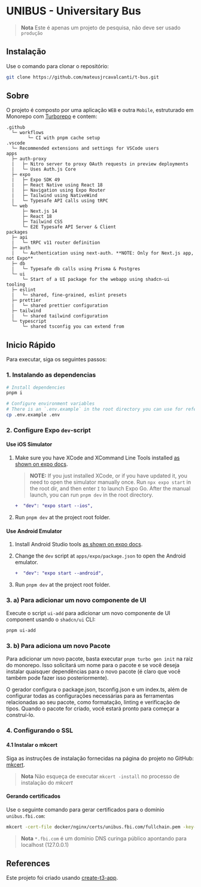 # UNIBUS - Universitary Bus

> **Nota**
> Este é apenas um projeto de pesquisa, não deve ser usado `produção`

## Instalação

Use o comando para clonar o repositório:

```bash
git clone https://github.com/mateusjrcavalcanti/t-bus.git
```

## Sobre

O projeto é composto por uma aplicação `WEB` e outra `Mobile`, estruturado em Monorepo com [Turborepo](https://turborepo.org) e contem:

```text
.github
  └─ workflows
        └─ CI with pnpm cache setup
.vscode
  └─ Recommended extensions and settings for VSCode users
apps
  ├─ auth-proxy
  |   ├─ Nitro server to proxy OAuth requests in preview deployments
  |   └─ Uses Auth.js Core
  ├─ expo
  |   ├─ Expo SDK 49
  |   ├─ React Native using React 18
  |   ├─ Navigation using Expo Router
  |   ├─ Tailwind using NativeWind
  |   └─ Typesafe API calls using tRPC
  └─ web
      ├─ Next.js 14
      ├─ React 18
      ├─ Tailwind CSS
      └─ E2E Typesafe API Server & Client
packages
  ├─ api
  |   └─ tRPC v11 router definition
  ├─ auth
  |   └─ Authentication using next-auth. **NOTE: Only for Next.js app, not Expo**
  ├─ db
  |   └─ Typesafe db calls using Prisma & Postgres
  └─ ui
      └─ Start of a UI package for the webapp using shadcn-ui
tooling
  ├─ eslint
  |   └─ shared, fine-grained, eslint presets
  ├─ prettier
  |   └─ shared prettier configuration
  ├─ tailwind
  |   └─ shared tailwind configuration
  └─ typescript
      └─ shared tsconfig you can extend from
```

## Inicio Rápido

Para executar, siga os seguintes passos:

### 1. Instalando as dependencias

```bash
# Install dependencies
pnpm i

# Configure environment variables
# There is an `.env.example` in the root directory you can use for reference
cp .env.example .env
```

### 2. Configure Expo `dev`-script

#### Use iOS Simulator

1. Make sure you have XCode and XCommand Line Tools installed [as shown on expo docs](https://docs.expo.dev/workflow/ios-simulator).

   > **NOTE:** If you just installed XCode, or if you have updated it, you need to open the simulator manually once. Run `npx expo start` in the root dir, and then enter `I` to launch Expo Go. After the manual launch, you can run `pnpm dev` in the root directory.

   ```diff
   +  "dev": "expo start --ios",
   ```

2. Run `pnpm dev` at the project root folder.

#### Use Android Emulator

1. Install Android Studio tools [as shown on expo docs](https://docs.expo.dev/workflow/android-studio-emulator).

2. Change the `dev` script at `apps/expo/package.json` to open the Android emulator.

   ```diff
   +  "dev": "expo start --android",
   ```

3. Run `pnpm dev` at the project root folder.

### 3. a) Para adicionar um novo componente de UI

Execute o script `ui-add` para adicionar um novo componente de UI component usando o `shadcn/ui` CLI:

```bash
pnpm ui-add
```

### 3. b) Para adiciona um novo Pacote

Para adicionar um novo pacote, basta executar `pnpm turbo gen init` na raiz do monorepo. Isso solicitará um nome para o pacote e se você deseja instalar quaisquer dependências para o novo pacote (é claro que você também pode fazer isso posteriormente).

O gerador configura o package.json, tsconfig.json e um index.ts, além de configurar todas as configurações necessárias para as ferramentas relacionadas ao seu pacote, como formatação, linting e verificação de tipos. Quando o pacote for criado, você estará pronto para começar a construí-lo.

### 4. Configurando o SSL

#### 4.1 Instalar o mkcert

Siga as instruções de instalação fornecidas na página do projeto no GitHub: [mkcert](https://github.com/FiloSottile/mkcert).
> **Nota**
> Não esqueça de executar `mkcert -install` no processo de instalação do *mkcert*

#### Gerando certificados

Use o seguinte comando para gerar certificados para o domínio `unibus.fbi.com`:

```bash
mkcert -cert-file docker/nginx/certs/unibus.fbi.com/fullchain.pem -key-file docker/nginx/certs/unibus.fbi.com/privkey.pem unibus.fbi.com '*.unibus.fbi.com'
```

> **Nota**
> `*.fbi.com` é um domínio DNS curinga público apontando para localhost (127.0.0.1)

## References

Este projeto foi criado usando [create-t3-app](https://github.com/t3-oss/create-t3-app).
